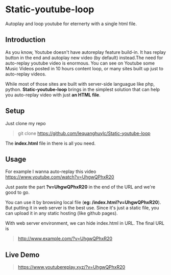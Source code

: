 # Static-youtube-loop
Autoplay and loop youtube for eternerty with a single html file.
## Introduction
As you know, Youtube doesn't have autoreplay feature build-in. It has replay button in the end and autoplay new video (by default) instead.The need for auto-replay youtube video is enormous. You can see on Youtube some Music Videos posted in 10 hours content loop, or many sites built up just to auto-replay videos.

While most of those sites are built with server-side languague like php, python. __Static-youtube-loop__ brings in the simplest solution that can help you auto-replay video with just __an HTML file__. 

## Setup
Just clone my repo

> git clone https://github.com/lequanghuylc/Static-youtube-loop

The __index.html__ file in there is all you need.
## Usage
For example I wanna auto-replay this video https://www.youtube.com/watch?v=UhgwQPhxR20

Just paste the part __?v=UhgwQPhxR20__ in the end of the URL and we're good to go.

You can use it by browsing local file (__eg: /index.html?v=UhgwQPhxR20__). But putting it in web server is the best use. Since it's just a static file, you can upload it in any static hosting (like github pages).

With web server environment, we can hide index.html in URL. The final URL is

> http://www.example.com/?v=UhgwQPhxR20

## Live Demo

> https://www.youtubereplay.xyz/?v=UhgwQPhxR20
